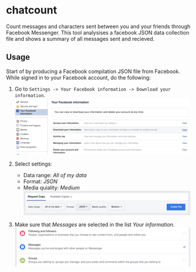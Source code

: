# chatcount
Count messages and characters sent between you and your friends through Facebook Messenger. This tool analysises a facebook JSON data collection file and shows a summary of all messages sent and recieved.

## Usage
Start of by producing a Facebook compilation JSON file from Facebook. While signed in to your Facebook account, do the following:

1. Go to `Settings -> Your Facebook information -> Download your information`.
![Step1](resources/1.png)
2. Select settings:
    * Data range: *All of my data*
    * Format: *JSON*
    * Media quiality: *Medium*
![Step2](resources/2.png)
  
3. Make sure that *Messages* are selected in the list *Your information*.
![Step3](resources/3.png)

